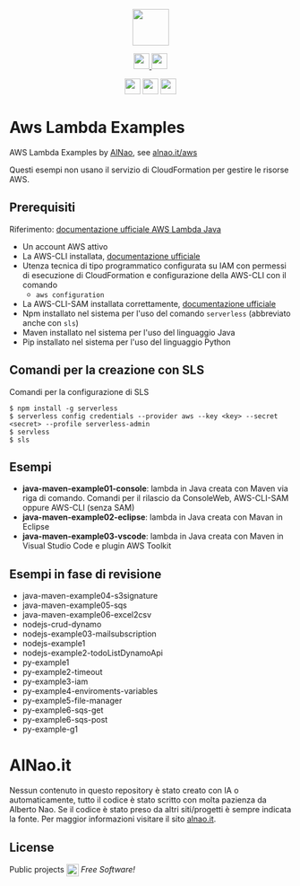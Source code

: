 
<p align="center">
   <a href="https://www.alnao.it/">
      <img src="https://img.shields.io/badge/alnao-.it-blue?logo=amazoncloudwatch&logoColor=A6C9E2" height="65px;"  />
   </a>
</p>
<p align="center">
  <a href="https://www.alnao.it/aws/">
    <img src="https://img.shields.io/badge/AWS-%23FF9900?style=plastic&logo=AmazonAWS&logoColor=black" style="height:28px;" />
    <img src="https://img.shields.io/badge/Lambda-%23FF9900?style=plastic&logo=AWSlambda&logoColor=black" style="height:28px;" />
  </a>
</p>
<p align="center">
  <img src="https://img.shields.io/badge/Python-14354C?style=plastic&logo=Python&logoColor=white" style="height:28px;" />
  <img src="https://img.shields.io/badge/Java-ED8B00?style=plastic&logo=openjdk&logoColor=white"  style="height:28px;" />
  <img src="https://img.shields.io/badge/Node.js-43853D?style=plastic&logo=node.js&logoColor=white"  style="height:28px;" />

</p>

# Aws Lambda Examples
AWS Lambda Examples by [AlNao](https://www.alnao.it/aws), see [alnao.it/aws](https://www.alnao.it/aws)


Questi esempi non usano il servizio di CloudFormation per gestire le risorse AWS.


## Prerequisiti
Riferimento: [documentazione ufficiale AWS Lambda Java](https://docs.aws.amazon.com/lambda/latest/dg/java-package.html)
- Un account AWS attivo
- La AWS-CLI installata, [documentazione ufficiale](https://docs.aws.amazon.com/it_it/cli/v1/userguide/cli-chap-install.html)
- Utenza tecnica di tipo programmatico configurata su IAM con permessi di esecuzione di CloudFormation e configurazione della AWS-CLI con il comando
    - ```aws configuration```
- La AWS-CLI-SAM installata correttamente, [documentazione ufficiale](https://docs.aws.amazon.com/serverless-application-model/latest/developerguide/serverless-sam-cli-install.html)
- Npm installato nel sistema per l'uso del comando ```serverless``` (abbreviato anche con ```sls```)
- Maven installato nel sistema per l'uso del linguaggio Java
- Pip installato nel sistema per l'uso del linguaggio Python


## Comandi per la creazione con SLS
Comandi per la configurazione di SLS
```
$ npm install -g serverless
$ serverless config credentials --provider aws --key <key> --secret <secret> --profile serverless-admin
$ servless
$ sls
```

## Esempi
- **java-maven-example01-console**: lambda in Java creata con Maven via riga di comando. Comandi per il rilascio da ConsoleWeb, AWS-CLI-SAM oppure AWS-CLI (senza SAM)
- **java-maven-example02-eclipse**: lambda in Java creata con Mavan in Eclipse 
- **java-maven-example03-vscode**: lambda in Java creata con Maven in Visual Studio Code e plugin AWS Toolkit

## Esempi in fase di revisione
- java-maven-example04-s3signature
- java-maven-example05-sqs
- java-maven-example06-excel2csv
- nodejs-crud-dynamo
- nodejs-example03-mailsubscription
- nodejs-example1
- nodejs-example2-todoListDynamoApi
- py-example1
- py-example2-timeout
- py-example3-iam
- py-example4-enviroments-variables
- py-example5-file-manager
- py-example6-sqs-get
- py-example6-sqs-post
- py-example-g1



# AlNao.it
Nessun contenuto in questo repository è stato creato con IA o automaticamente, tutto il codice è stato scritto con molta pazienza da Alberto Nao. Se il codice è stato preso da altri siti/progetti è sempre indicata la fonte. Per maggior informazioni visitare il sito [alnao.it](https://www.alnao.it/).

## License
Public projects 
<a href="https://it.wikipedia.org/wiki/GNU_General_Public_License"  valign="middle"><img src="https://img.shields.io/badge/License-GNU-blue" style="height:22px;"  valign="middle"></a> 
*Free Software!*
